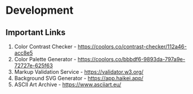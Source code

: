 # Development

## Important Links
1. Color Contrast Checker - https://coolors.co/contrast-checker/112a46-acc8e5
2. Color Palette Generator - https://coolors.co/bbbdf6-9893da-797a9e-72727e-625f63
3. Markup Validation Service - https://validator.w3.org/
4. Background SVG Generator - https://app.haikei.app/
5. ASCII Art Archive - https://www.asciiart.eu/

